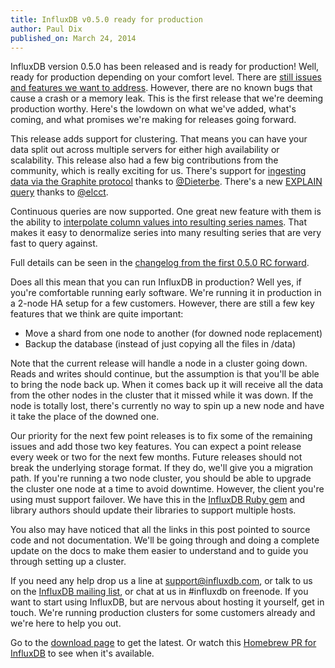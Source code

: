 ```yaml
---
title: InfluxDB v0.5.0 ready for production
author: Paul Dix
published_on: March 24, 2014
---
```


InfluxDB version 0.5.0 has been released and is ready for production! Well, ready for production depending on your comfort level. There are [still issues and features we want to address](https://github.com/influxdb/influxdb/issues?state=open). However, there are no known bugs that cause a crash or a memory leak. This is the first release that we're deeming production worthy. Here's the lowdown on what we've added, what's coming, and what promises we're making for releases going forward.

This release adds support for clustering. That means you can have your data split out across multiple servers for either high availability or scalability. This release also had a few big contributions from the community, which is really exciting for us. There's support for [ingesting data via the Graphite protocol](https://github.com/influxdb/influxdb/blob/master/src/configuration/config.toml#L26-L29) thanks to [@Dieterbe](https://github.com/Dieterbe). There's a new [EXPLAIN query](https://github.com/influxdb/influxdb/commit/e2adcf1c581dc5b6074901d11656887ffca2cdb1#diff-dcba2e0e9a976baee1338925df6ffe93R42) thanks to [@elcct](https://github.com/elcct).

Continuous queries are now supported. One great new feature with them is the ability to [interpolate column values into resulting series names](https://github.com/influxdb/influxdb/blob/master/src/integration/server_test.go#L1311-L1368). That makes it easy to denormalize series into many resulting series that are very fast to query against.

Full details can be seen in the [changelog from the first 0.5.0 RC forward](https://github.com/influxdb/influxdb/blob/master/CHANGELOG.md#v050-rc1-2014-02-25).

Does all this mean that you can run InfluxDB in production? Well yes, if you're comfortable running early software. We're running it in production in a 2-node HA setup for a few customers. However, there are still a few key features that we think are quite important:

* Move a shard from one node to another (for downed node replacement)
* Backup the database (instead of just copying all the files in /data)

Note that the current release will handle a node in a cluster going down. Reads and writes should continue, but the assumption is that you'll be able to bring the node back up. When it comes back up it will receive all the data from the other nodes in the cluster that it missed while it was down. If the node is totally lost, there's currently no way to spin up a new node and have it take the place of the downed one.

Our priority for the next few point releases is to fix some of the remaining issues and add those two key features. You can expect a point release every week or two for the next few months. Future releases should not break the underlying storage format. If they do, we'll give you a migration path. If you're running a two node cluster, you should be able to upgrade the cluster one node at a time to avoid downtime. However, the client you're using must support failover. We have this in the [InfluxDB Ruby gem](https://github.com/influxdb/influxdb-ruby) and library authors should update their libraries to support multiple hosts.

You also may have noticed that all the links in this post pointed to source code and not documentation. We'll be going through and doing a complete update on the docs to make them easier to understand and to guide you through setting up a cluster.

If you need any help drop us a line at [support@influxdb.com](mailto:support@influxdb.com), or talk to us on the [InfluxDB mailing list](https://groups.google.com/forum/#!newtopic/influxdb), or chat at us in #influxdb on freenode. If you want to start using InfluxDB, but are nervous about hosting it yourself, get in touch. We're running production clusters for some customers already and we're here to help you out.

Go to the [download page](http://influxdb.org/download/) to get the latest. Or watch this [Homebrew PR for InfluxDB](https://github.com/Homebrew/homebrew/pull/27832) to see when it's available.